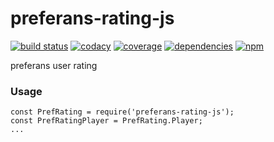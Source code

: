 # preferans-rating-js
[![build status](https://img.shields.io/travis/cope/preferans-rating-js.svg?branch=master)](https://travis-ci.org/cope/preferans-rating-js)
[![codacy](https://img.shields.io/codacy/grade/1877e4f84716402888fd97bd6c881d0f.svg)](https://www.codacy.com/project/cope/preferans-rating-js/dashboard)
[![coverage](https://img.shields.io/coveralls/github/cope/preferans-rating-js/master.svg)](https://coveralls.io/github/cope/preferans-rating-js?branch=master)
[![dependencies](https://david-dm.org/cope/preferans-rating-js.svg)](https://www.npmjs.com/package/preferans-rating-js)
[![npm](https://img.shields.io/npm/dt/preferans-rating-js.svg)](https://www.npmjs.com/package/preferans-rating-js)

preferans user rating

### Usage

    const PrefRating = require('preferans-rating-js');
    const PrefRatingPlayer = PrefRating.Player;
    ...
